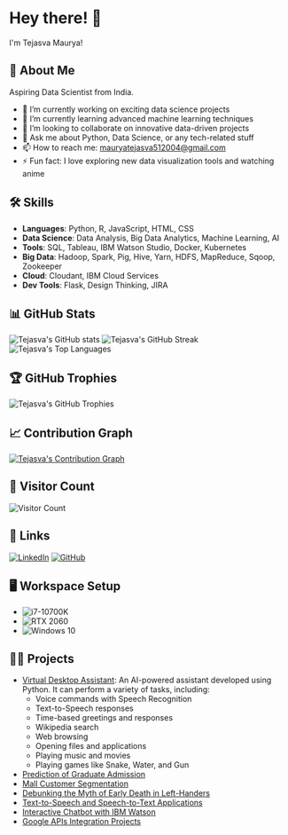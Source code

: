 # Hey there! 👋

I'm Tejasva Maurya!

## 🚀 About Me
Aspiring Data Scientist from India.

- 🔭 I’m currently working on exciting data science projects
- 🌱 I’m currently learning advanced machine learning techniques
- 👯 I’m looking to collaborate on innovative data-driven projects
- 💬 Ask me about Python, Data Science, or any tech-related stuff
- 📫 How to reach me: [mauryatejasva512004@gmail.com](mailto:mauryatejasva512004@gmail.com)
- ⚡ Fun fact: I love exploring new data visualization tools and watching anime

## 🛠️ Skills
- **Languages**: Python, R, JavaScript, HTML, CSS
- **Data Science**: Data Analysis, Big Data Analytics, Machine Learning, AI
- **Tools**: SQL, Tableau, IBM Watson Studio, Docker, Kubernetes
- **Big Data**: Hadoop, Spark, Pig, Hive, Yarn, HDFS, MapReduce, Sqoop, Zookeeper
- **Cloud**: Cloudant, IBM Cloud Services
- **Dev Tools**: Flask, Design Thinking, JIRA

## 📊 GitHub Stats
![Tejasva's GitHub stats](https://github-readme-stats.vercel.app/api?username=Tejasva-Maurya&show_icons=true&theme=radical)
![Tejasva's GitHub Streak](https://github-readme-streak-stats.herokuapp.com/?user=Tejasva-Maurya&theme=radical)
![Tejasva's Top Languages](https://github-readme-stats.vercel.app/api/top-langs/?username=Tejasva-Maurya&layout=compact&theme=radical)

## 🏆 GitHub Trophies
![Tejasva's GitHub Trophies](https://github-profile-trophy.vercel.app/?username=Tejasva-Maurya&theme=radical&no-frame=true&margin-w=15&margin-h=15)

## 📈 Contribution Graph
[![Tejasva's Contribution Graph](https://github-readme-activity-graph.cyclic.app/graph?username=Tejasva-Maurya&theme=redical)](https://github.com/ashutosh00710/github-readme-activity-graph)

## 🧮 Visitor Count
![Visitor Count](https://komarev.com/ghpvc/?username=Tejasva-Maurya&color=blueviolet&style=flat)

## 🔗 Links
[![LinkedIn](https://img.shields.io/badge/linkedin-0A66C2?style=for-the-badge&logo=linkedin&logoColor=white)](https://linkedin.com/in/tejasva-maurya)
[![GitHub](https://img.shields.io/badge/github-171515?style=for-the-badge&logo=github&logoColor=white)](https://github.com/Tejasva-Maurya)

## 🖥️ Workspace Setup
- ![i7-10700K](https://img.shields.io/badge/Intel-Core_i7_10th-0071C5?style=for-the-badge&logo=intel&logoColor=white)
- ![RTX 2060](https://img.shields.io/badge/NVIDIA-RTX_2060-76B900?style=for-the-badge&logo=nvidia&logoColor=white)
- ![Windows 10](https://img.shields.io/badge/Windows-10-0078D6?style=for-the-badge&logo=windows&logoColor=white)

## 🐱‍💻 Projects
- [Virtual Desktop Assistant](https://github.com/Tejasva-Maurya/virtual-desktop-assistant): An AI-powered assistant developed using Python. It can perform a variety of tasks, including:
  - Voice commands with Speech Recognition
  - Text-to-Speech responses
  - Time-based greetings and responses
  - Wikipedia search
  - Web browsing
  - Opening files and applications
  - Playing music and movies
  - Playing games like Snake, Water, and Gun
- [Prediction of Graduate Admission](https://github.com/Tejasva-Maurya/graduate-admission-prediction)
- [Mall Customer Segmentation](https://github.com/Tejasva-Maurya/mall-customer-segmentation)
- [Debunking the Myth of Early Death in Left-Handers](https://github.com/Tejasva-Maurya/left-handers-myth)
- [Text-to-Speech and Speech-to-Text Applications](https://github.com/Tejasva-Maurya/text-to-speech)
- [Interactive Chatbot with IBM Watson](https://github.com/Tejasva-Maurya/chatbot-ibm-watson)
- [Google APIs Integration Projects](https://github.com/Tejasva-Maurya/google-apis-integration)
